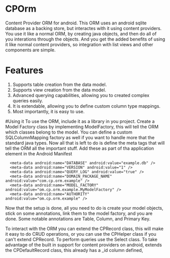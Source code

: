 # CPOrm
Content Provider ORM for android.  This ORM uses an android sqlite database as a backing store, but interactes with it using  content providers.  You use it like a normal ORM, by creating java objects, and then do all of you interations through the objects. And you get the added benefits of using it like normal content providers, so integration with list views and other components are simple.

# Features
1. Supports table creation from the data model.
2. Supports view creation from the data model.
3. Advanced querying capabilities, allowing you to created complex queries easily.
4. It is extendable, allowing you to define custom column type mappings.
5. Most importantly, it is easy to use.

#Using it
To use the ORM, include it as a library in you project.  Create a Model Factory class by implementing ModelFactory, this will tell the ORM which classes belong to the model.  You can define a custom SQLColumnMapping factory as well if you want to handle more that the standard java types. Now all that is left to do is define the meta tags that will tell the ORM all the important stuff. Add these as part of tha application element in the Android Manifest


      <meta-data android:name="DATABASE" android:value="example.db" />
      <meta-data android:name="VERSION" android:value="1" />
      <meta-data android:name="QUERY_LOG" android:value="true" />
      <meta-data android:name="DOMAIN_PACKAGE_NAME" android:value="com.cp.orm.example" />
      <meta-data android:name="MODEL_FACTORY" android:value="om.cp.orm.example.MyModelFactory" />
      <meta-data android:name="AUTHORITY" android:value="om.cp.orm.example" />

Now that the setup is done, all you need to do is create your model objects, stick on some annotations, link them to the model factory, and you are done.  Some notable annotations are Table, Column, and Primary Key.

To interact with the ORM you can extend the CPRecord class, this will make it easy to do CRUD operations, or you can use the CPHelper class if you can't extend CPRecord. To perform queries use the Select class.  To take advantage of the built in support for content providers on android, extends the CPDefaultRecord class, this already has a _id column defined,
